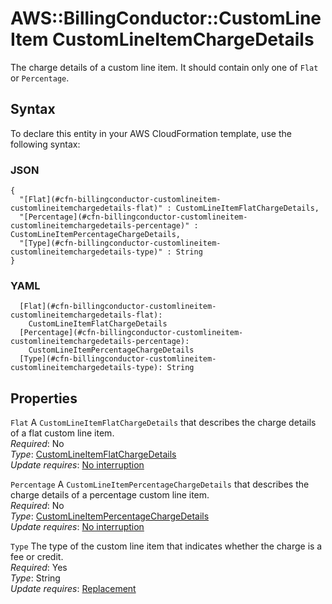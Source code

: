# AWS::BillingConductor::CustomLineItem CustomLineItemChargeDetails<a name="aws-properties-billingconductor-customlineitem-customlineitemchargedetails"></a>

The charge details of a custom line item\. It should contain only one of `Flat` or `Percentage`\.

## Syntax<a name="aws-properties-billingconductor-customlineitem-customlineitemchargedetails-syntax"></a>

To declare this entity in your AWS CloudFormation template, use the following syntax:

### JSON<a name="aws-properties-billingconductor-customlineitem-customlineitemchargedetails-syntax.json"></a>

```
{
  "[Flat](#cfn-billingconductor-customlineitem-customlineitemchargedetails-flat)" : CustomLineItemFlatChargeDetails,
  "[Percentage](#cfn-billingconductor-customlineitem-customlineitemchargedetails-percentage)" : CustomLineItemPercentageChargeDetails,
  "[Type](#cfn-billingconductor-customlineitem-customlineitemchargedetails-type)" : String
}
```

### YAML<a name="aws-properties-billingconductor-customlineitem-customlineitemchargedetails-syntax.yaml"></a>

```
  [Flat](#cfn-billingconductor-customlineitem-customlineitemchargedetails-flat): 
    CustomLineItemFlatChargeDetails
  [Percentage](#cfn-billingconductor-customlineitem-customlineitemchargedetails-percentage): 
    CustomLineItemPercentageChargeDetails
  [Type](#cfn-billingconductor-customlineitem-customlineitemchargedetails-type): String
```

## Properties<a name="aws-properties-billingconductor-customlineitem-customlineitemchargedetails-properties"></a>

`Flat`  <a name="cfn-billingconductor-customlineitem-customlineitemchargedetails-flat"></a>
A `CustomLineItemFlatChargeDetails` that describes the charge details of a flat custom line item\.  
*Required*: No  
*Type*: [CustomLineItemFlatChargeDetails](aws-properties-billingconductor-customlineitem-customlineitemflatchargedetails.md)  
*Update requires*: [No interruption](https://docs.aws.amazon.com/AWSCloudFormation/latest/UserGuide/using-cfn-updating-stacks-update-behaviors.html#update-no-interrupt)

`Percentage`  <a name="cfn-billingconductor-customlineitem-customlineitemchargedetails-percentage"></a>
A `CustomLineItemPercentageChargeDetails` that describes the charge details of a percentage custom line item\.  
*Required*: No  
*Type*: [CustomLineItemPercentageChargeDetails](aws-properties-billingconductor-customlineitem-customlineitempercentagechargedetails.md)  
*Update requires*: [No interruption](https://docs.aws.amazon.com/AWSCloudFormation/latest/UserGuide/using-cfn-updating-stacks-update-behaviors.html#update-no-interrupt)

`Type`  <a name="cfn-billingconductor-customlineitem-customlineitemchargedetails-type"></a>
The type of the custom line item that indicates whether the charge is a fee or credit\.  
*Required*: Yes  
*Type*: String  
*Update requires*: [Replacement](https://docs.aws.amazon.com/AWSCloudFormation/latest/UserGuide/using-cfn-updating-stacks-update-behaviors.html#update-replacement)